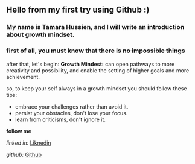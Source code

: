 ## Hello from my first try using Github :)
### My name is Tamara Hussien, and I will write an introduction about growth mindset.
### first of all, you must know that there is **~~no impossible things~~**
after that,  let's begin:
**Growth Mindest:** can open pathways to more creativity and possibility, and enable the setting of higher goals and more achievement. 

so, to keep your self always in a growth mindset you should follow these tips:
- embrace your challenges rather than avoid it. 
- persist your obstacles, don't lose your focus.
- learn from criticisms, don't ignore it.

**follow me** 

*linked in:* [Liknedin](https://www.linkedin.com/in/tamara-hussien/)

*github:*  [Github](https://github.com/Tamaramoh12)
